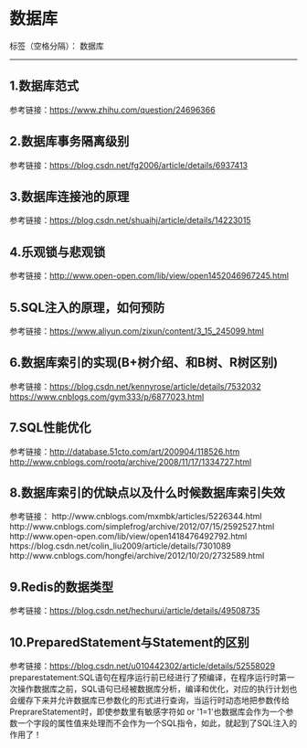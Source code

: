 ﻿# 数据库

标签（空格分隔）： 数据库

---

<h2>1.数据库范式</h2>

参考链接：https://www.zhihu.com/question/24696366</br>

<h2>2.数据库事务隔离级别</h2>

参考链接：https://blog.csdn.net/fg2006/article/details/6937413</br>


<h2>3.数据库连接池的原理</h2>

参考链接：https://blog.csdn.net/shuaihj/article/details/14223015</br>

<h2>4.乐观锁与悲观锁</h2>

参考链接：http://www.open-open.com/lib/view/open1452046967245.html</br>

<h2>5.SQL注入的原理，如何预防</h2>

参考链接：https://www.aliyun.com/zixun/content/3_15_245099.html</br>

<h2>6.数据库索引的实现(B+树介绍、和B树、R树区别)</h2>

参考链接：https://blog.csdn.net/kennyrose/article/details/7532032</br>
https://www.cnblogs.com/gym333/p/6877023.html</br>

<h2>7.SQL性能优化</h2>

参考链接：http://database.51cto.com/art/200904/118526.htm</br>
         http://www.cnblogs.com/rootq/archive/2008/11/17/1334727.html</br>


<h2>8.数据库索引的优缺点以及什么时候数据库索引失效</h2>
参考链接： http://www.cnblogs.com/mxmbk/articles/5226344.html</br>
            http://www.cnblogs.com/simplefrog/archive/2012/07/15/2592527.html</br>
http://www.open-open.com/lib/view/open1418476492792.html</br>
https://blog.csdn.net/colin_liu2009/article/details/7301089</br>
http://www.cnblogs.com/hongfei/archive/2012/10/20/2732589.html</br>

<h2>9.Redis的数据类型</h2>

参考链接：https://blog.csdn.net/hechurui/article/details/49508735</br>

<h2>10.PreparedStatement与Statement的区别</h2>

参考链接：https://blog.csdn.net/u010442302/article/details/52558029</br>
preparestatement:SQL语句在程序运行前已经进行了预编译，在程序运行时第一次操作数据库之前，SQL语句已经被数据库分析，编译和优化，对应的执行计划也会缓存下来并允许数据库已参数化的形式进行查询，当运行时动态地把参数传给PreprareStatement时，即使参数里有敏感字符如 or '1=1'也数据库会作为一个参数一个字段的属性值来处理而不会作为一个SQL指令，如此，就起到了SQL注入的作用了！












